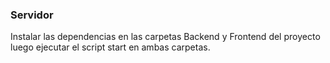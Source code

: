 ### Servidor
Instalar las dependencias en las carpetas Backend y Frontend del proyecto luego ejecutar el script start en ambas carpetas.